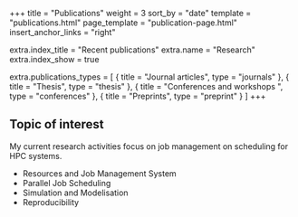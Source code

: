 +++
title = "Publications"
weight = 3
sort_by = "date"
template = "publications.html"
page_template = "publication-page.html"
insert_anchor_links = "right"

extra.index_title = "Recent publications"
extra.name = "Research"
extra.index_show = true

extra.publications_types = [
  { title = "Journal articles", type = "journals" },
  { title = "Thesis", type = "thesis" },
  { title = "Conferences and workshops ", type = "conferences" },
  { title = "Preprints", type = "preprint" }
]
+++

## Topic of interest

My current research activities focus on job management on scheduling for HPC
systems.

- Resources and Job Management System
- Parallel Job Scheduling
- Simulation and Modelisation
- Reproducibility
